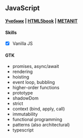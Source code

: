 ## JavaScript

#### [Учебник](https://learn.javascript.ru/) | [HTML5book](https://html5book.ru/css-css3/) | [METANIT](https://metanit.com/web/javascript/)

#### Skills
- [X] Vanilla JS

#### GTK
- promises, async/await
- rendering
- hoisting  
- event loop, bubbling  
- higher-order functions
- prototype  
- shadowDom
- strict
- context (bind, apply, call)
- immutability
- functional programming
- patterns (also architectural)
- typescript
